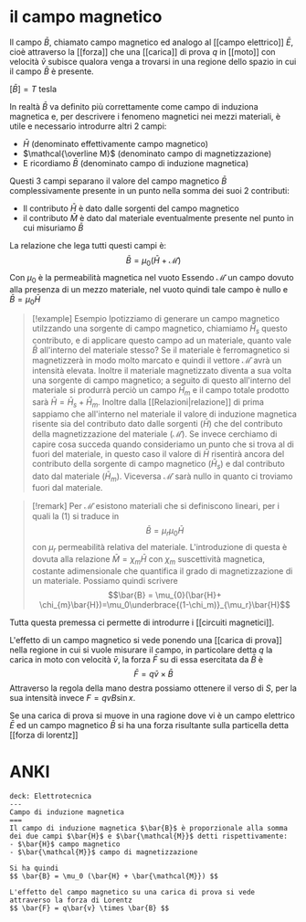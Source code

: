 # il campo magnetico
Il campo $\bar B$, chiamato campo magnetico ed analogo al [[campo elettrico]] $\bar E$, cioè attraverso la [[forza]] che una [[carica]] di prova $q$ in [[moto]] con velocità $\bar v$ subisce qualora venga a trovarsi in una regione dello spazio in cui il campo $\bar B$ è presente.

$[\bar{B}] = T$ tesla

In realtà $\bar B$ va definito più correttamente come campo di induziona magnetica e, per descrivere i fenomeno magnetici nei mezzi materiali, è utile e necessario introdurre altri 2 campi:
- $\bar H$ (denominato effettivamente campo magnetico)
- $\mathcal{\overline M}$ (denominato campo di magnetizzazione)
- E ricordiamo $\bar B$ (denominato campo di induzione magnetica)

Questi 3 campi separano il valore del campo magnetico $\bar B$ complessivamente presente in un punto nella somma dei suoi 2 contributi:
- Il contributo $\bar H$ è dato dalle sorgenti del campo magnetico
- il contributo $\bar M$ è dato dal materiale eventualmente presente nel punto in cui misuriamo $\bar B$

La relazione che lega tutti questi campi è:
$$\bar B =\mu_0(\bar H + \mathcal{\bar M}) \tag{1}$$
Con $\mu_0$ è la permeabilità  magnetica nel vuoto
Essendo $\mathcal{\bar M}$ un campo dovuto alla presenza di un mezzo materiale, nel vuoto quindi tale campo è nullo e $\bar B= \mu_0\bar H$


>[!example] Esempio
>Ipotizziamo di generare un campo magnetico utilzzando una sorgente di campo magnetico, chiamiamo $\bar H_s$ questo contributo, e di applicare questo campo ad un materiale, quanto vale $\bar B$ all'interno del materiale stesso? 
>Se il materiale è ferromagnetico si magnetizzerà in modo molto marcato e quindi il vettore $\mathcal{\bar M}$ avrà un intensità elevata.
>Inoltre il materiale magnetizzato diventa a sua volta una sorgente di campo magnetico; a seguito di questo all'interno del materiale si produrrà perciò un campo $\bar H_m$ e il campo totale prodotto sarà $\bar H = \bar H_s +\bar H_m$.
>Inoltre dalla [[Relazioni|relazione]] di prima sappiamo che all'interno nel materiale il valore di induzione magnetica risente sia del contributo dato dalle sorgenti ($\bar H$) che del contributo della magnetizzazione del materiale ($\mathcal{\bar M}$). Se invece cerchiamo di capire cosa succeda quando consideriamo un punto che si trova al di fuori del materiale, in questo caso il valore di $\bar H$ risentirà ancora del contributo della sorgente di campo magnetico ($\bar H_s$) e dal contributo dato dal  materiale ($\bar{H}_m$). Viceversa $\mathcal {\bar M}$ sarà nullo in quanto ci troviamo fuori dal materiale.

>[!remark]
>Per $\mathcal{\bar M}$ esistono materiali che si definiscono lineari, per i quali la $(1)$ si traduce in $$\bar{B} = \mu_r\mu_0\bar{H}$$
>con $\mu_r$ permeabilità relativa del materiale. L'introduzione di questa è dovuta alla relazione $\bar{M} = \chi_m\bar{H}$ con $\chi_m$ suscettività magnetica, costante adimensionale che quantifica il grado di magnetizzazione di un materiale. Possiamo quindi scrivere
>$$\bar{B} = \mu_{0}(\bar{H}+ \chi_{m}\bar{H})=\mu_0\underbrace{(1-\chi_m)}_{\mu_r}\bar{H}$$

Tutta questa premessa ci permette di introdurre i [[circuiti magnetici]].

L'effetto di un campo magnetico si vede ponendo una [[carica di prova]] nella regione in cui si vuole misurare il campo, in particolare detta $q$ la carica in moto con velocità $\bar{v}$, la forza $\bar{F}$ su di essa esercitata da $\bar{B}$ è
$$ \bar{F} = q\bar{v} \times \bar{B} $$
Attraverso la regola della mano destra possiamo ottenere il verso di $S$, per la sua intensità
invece $F = qvB \sin x$.

Se una carica di prova si muove in una ragione dove vi è un campo elettrico $\bar{E}$ ed un campo magnetico $\bar{B}$ si ha una forza risultante sulla particella detta [[forza di lorentz]] 

# ANKI

```anki
deck: Elettrotecnica
---
Campo di induzione magnetica
===
Il campo di induzione magnetica $\bar{B}$ è proporzionale alla somma dei due campi $\bar{H}$ e $\bar{\mathcal{M}}$ detti rispettivamente:
- $\bar{H}$ campo magnetico
- $\bar{\mathcal{M}}$ campo di magnetizzazione

Si ha quindi
$$ \bar{B} = \mu_0 (\bar{H} + \bar{\mathcal{M}}) $$

L'effetto del campo magnetico su una carica di prova si vede attraverso la forza di Lorentz
$$ \bar{F} = q\bar{v} \times \bar{B} $$
```
